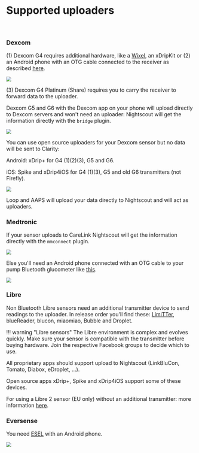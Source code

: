 # Supported uploaders

</br>

### Dexcom

(1) Dexcom G4 requires additional hardware, like a [Wixel](https://github.com/StephenBlackWasAlreadyTaken/xDrip/wiki/xDrip-Wireless-Bridge), an xDripKit or (2) an Android phone with an OTG cable connected to the receiver as described [here](http://www.nightscout.info/wiki/welcome/basic-requirements).

<img src="..\img\Upload01.png" style="zoom:80%;" />

(3) Dexcom G4 Platinum (Share) requires you to carry the receiver to forward data to the uploader.

Dexcom G5 and G6 with the Dexcom app on your phone will upload directly to Dexcom servers and won't need an uploader: Nightscout will get the information directly with the `bridge` plugin.

<img src="..\img\Upload02.png" style="zoom:80%;" />

You can use open source uploaders for your Dexcom sensor but no data will be sent to Clarity:

Android: xDrip+ for G4 (1)(2)(3), G5 and G6.

iOS: Spike and xDrip4iOS for G4 (1)(3), G5 and old G6 transmitters (not Firefly).

<img src="..\img\Upload03.png" style="zoom:80%;" />

Loop and AAPS will upload your data directly to Nightscout and will act as uploaders.

### Medtronic

If your sensor uploads to CareLink Nightscout will get the information directly with the `mmconnect` plugin.

<img src="..\img\Upload04.png" style="zoom:80%;" />

Else you'll need an Android phone connected with an OTG cable to your pump Bluetooth glucometer like [this](http://pazaan.github.io/600SeriesAndroidUploader/).

<img src="..\img\Upload05.png" style="zoom:80%;" />

### Libre

Non Bluetooth Libre sensors need an additional transmitter device to send readings to the uploader. In release order you'll find these: [LimiTTer](https://github.com/JoernL/LimiTTer), blueReader, blucon, miaomiao, Bubble and Droplet.

!!! warning "Libre sensors"
    The Libre environment is complex and evolves quickly. Make sure your sensor is compatible with the transmitter before buying hardware. Join the respective Facebook groups to decide which to use.

All proprietary apps should support upload to Nightscout (LinkBluCon, Tomato, Diabox, eDroplet, ...).

Open source apps xDrip+, Spike and xDrip4iOS support some of these devices.

For using a Libre 2 sensor (EU only) without an additional transmitter: more information [here](https://androidaps.readthedocs.io/en/latest/EN/Hardware/Libre2.html).

### Eversense

You need [ESEL](https://github.com/BernhardRo/Esel) with an Android phone.

<img src="..\img\Upload06.png" style="zoom:80%;" />
